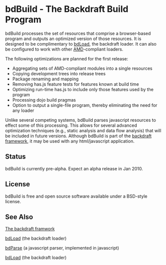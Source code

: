 # bdBuild - The Backdraft Build Program

bdBuild processes the set of resources that comprise a browser-based program and outputs an optimized version of those
resources. It is designed to be complimentary to [bdLoad](https://github.com/altoviso/bdLoad), the backdraft loader. It
can also be configured to work with other [AMD](http://wiki.commonjs.org/wiki/Modules/AsynchronousDefinition)-compliant loaders. 

The following optimizations are planned for the first release:

  * Aggregating sets of AMD-compliant modules into a single resources
  * Copying development trees into release trees
  * Package renaming and mapping
  * Removing has.js feature tests for features known at build time
  * Optimizing run-time has.js to include only those features used by the program
  * Processing dojo build pragmas
  * Option to output a single-file program, thereby eliminating the need for any loader
  
Unlike several competing systems, bdBuild parses javascript resources to effect some of this processing. This allows for
several advanced optimization techniques (e.g., static analysis and data flow analysis) that will be included in future
versions. Although bdBuild is part of the  [backdraft framework](http://bdframework.org/index.html), it may be
used with any html/javascript application.

## Status

bdBuild is currently pre-alpha. Expect an alpha release in Jan 2010.

## License

bdBuild is free and open source software available under a BSD-style license.

## See Also

[The backdraft framwork](http://bdframework.org/index.html)

[bdLoad](https://github.com/altoviso/bdLoad) (the backdraft loader)

[bdParse](https://github.com/altoviso/bdParse) (a javascript parser, implemented in javascript)

[bdLoad](https://github.com/altoviso/bdLoad) (the backdraft loader)




